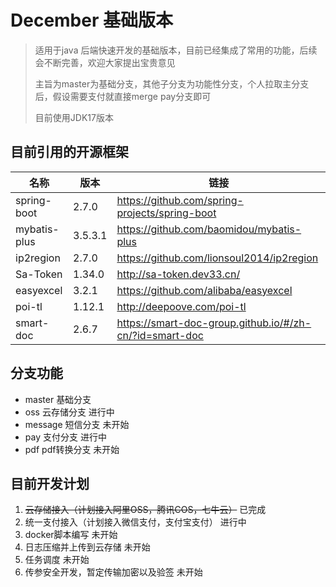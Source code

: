 # December 基础版本

> 适用于java 后端快速开发的基础版本，目前已经集成了常用的功能，后续会不断完善，欢迎大家提出宝贵意见
>
> 主旨为master为基础分支，其他子分支为功能性分支，个人拉取主分支后，假设需要支付就直接merge pay分支即可
> 
> 目前使用JDK17版本


## 目前引用的开源框架

| 名称         | 版本    | 链接                                                    |
| ------------ | ------- | ------------------------------------------------------- |
| spring-boot  | 2.7.0   | https://github.com/spring-projects/spring-boot          |
| mybatis-plus | 3.5.3.1 | https://github.com/baomidou/mybatis-plus                |
| ip2region    | 2.7.0   | https://github.com/lionsoul2014/ip2region               |
| Sa-Token     | 1.34.0  | http://sa-token.dev33.cn/                               |
| easyexcel    | 3.2.1   | https://github.com/alibaba/easyexcel                    |
| poi-tl       | 1.12.1  | http://deepoove.com/poi-tl                              |
| smart-doc    | 2.6.7   | https://smart-doc-group.github.io/#/zh-cn/?id=smart-doc |

## 分支功能
 - master 基础分支
 - oss 云存储分支 进行中
 - message 短信分支 未开始
 - pay 支付分支 进行中
 - pdf pdf转换分支 未开始

## 目前开发计划
1. ~~云存储接入（计划接入阿里OSS，腾讯COS，七牛云）~~  已完成
2. 统一支付接入（计划接入微信支付，支付宝支付）  进行中
3. docker脚本编写  未开始
4. 日志压缩并上传到云存储  未开始
5. 任务调度  未开始
6. 传参安全开发，暂定传输加密以及验签  未开始

